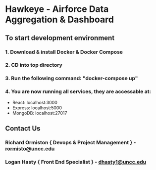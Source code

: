 # Hawkeye - Airforce Data Aggregation & Dashboard
## To start development environment
### 1. Download & install Docker & Docker Compose
### 2. CD into top directory
### 3. Run the following command: "docker-compose up"
### 4. You are now running all services, they are accessable at:
- React: localhost:3000
- Express: localhost:5000
- MongoDB: localhost:27017

## Contact Us
### Richard Ormiston { Devops & Project Management } - rormisto@uncc.edu
### Logan Hasty { Front End Specialist } - dhasty1@uncc.edu